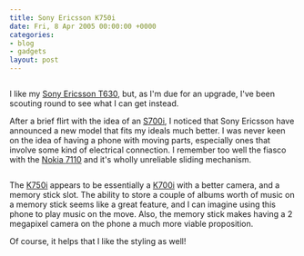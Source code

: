 ```yaml
---
title: Sony Ericsson K750i
date: Fri, 8 Apr 2005 00:00:00 +0000
categories:
- blog
- gadgets
layout: post
---
```


<a href="http://www.sonyericsson.com/spg.jsp?cc=gb&lc=en&ver=4000&template=pp1_loader&php=php1_10242&zone=pp&lm=pp1&pid=10242"><img src="/images/se-k750i.png" class="centered" alt="" /></a>

I like my <a href="http://www.sonyericsson.com/spg.jsp?cc=gb&lc=en&ver=4000&template=pp1_loader&php=php1_10117&zone=pp&lm=pp1&pid=10117">Sony Ericsson T630</a>, but, as I'm due for an upgrade, I've been scouting round to see what I can get instead.

<!-- more -->

After a brief flirt with the idea of an <a href="http://www.sonyericsson.com/spg.jsp?cc=gb&lc=en&ver=4000&template=pp1_loader&php=php1_10140&zone=pp&lm=pp1&pid=10140">S700i</a>, I noticed that Sony Ericsson have announced a new model that fits my ideals much better.  I was never keen on the idea of having a phone with moving parts, especially ones that involve some kind of electrical connection.  I remember too well the fiasco with the <a href="http://www.nokia.com/phones/7110/">Nokia 7110</a> and it's wholly unreliable sliding mechanism.

<img src="/images/K750i.jpg" alt="" />

The <a href="http://www.sonyericsson.com/spg.jsp?cc=gb&lc=en&ver=4000&template=pp1_loader&php=php1_10242&zone=pp&lm=pp1&pid=10242">K750i</a> appears to be essentially a <a href="http://www.sonyericsson.com/spg.jsp?cc=gb&lc=en&ver=4000&template=pp1_loader&php=php1_10139&zone=pp&lm=pp1&pid=10139">K700i</a> with a better camera, and a memory stick slot.  The ability to store a couple of albums worth of music on a memory stick seems like a great feature, and I can imagine using this phone to play music on the move.  Also, the memory stick makes having a 2 megapixel camera on the phone a much more viable proposition.

Of course, it helps that I like the styling as well!



